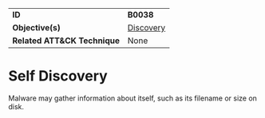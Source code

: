 |||
|---------|------------------------|
|**ID**|**B0038**|
|**Objective(s)**|[Discovery](https://github.com/MBCProject/mbc-markdown/tree/master/discovery)|
|**Related ATT&CK Technique**|None|


Self Discovery
==============
Malware may gather information about itself, such as its filename or size on disk. 

